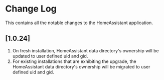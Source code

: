 # Change Log

This contains all the notable changes to the HomeAssistant application.

## [1.0.24]

1. On fresh installation, HomeAssistant data directory's ownership will be updated to user defined uid and gid.
2. For existing installations that are exhibiting the upgrade, the HomeAssistant data directory's ownership will be migrated to user defined uid and gid.

